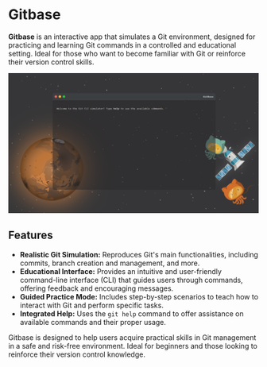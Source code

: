 # Gitbase

**Gitbase** is an interactive app that simulates a Git environment, designed for practicing and learning Git commands in a controlled and educational setting. Ideal for those who want to become familiar with Git or reinforce their version control skills.

![Sample Image](./assets/sample-img.png)

## Features

- **Realistic Git Simulation:** Reproduces Git's main functionalities, including commits, branch creation and management, and more.
- **Educational Interface:** Provides an intuitive and user-friendly command-line interface (CLI) that guides users through commands, offering feedback and encouraging messages.
- **Guided Practice Mode:** Includes step-by-step scenarios to teach how to interact with Git and perform specific tasks.
- **Integrated Help:** Uses the `git help` command to offer assistance on available commands and their proper usage.

Gitbase is designed to help users acquire practical skills in Git management in a safe and risk-free environment. Ideal for beginners and those looking to reinforce their version control knowledge.
